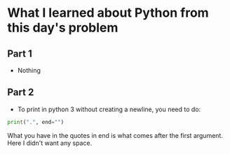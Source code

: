 # What I learned about Python from this day's problem
    
## Part 1
- Nothing    

## Part 2
- To print in python 3 without creating a newline, you need to do: 
```python
print(".", end="")
```
What you have in the quotes in end is what comes after the first argument. Here I didn't want any space.
    